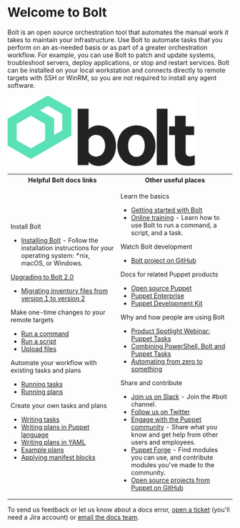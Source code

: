 # Welcome to Bolt

Bolt is an open source orchestration tool that automates the manual work it
takes to maintain your infrastructure. Use Bolt to automate tasks that you
perform on an as-needed basis or as part of a greater orchestration workflow.
For example, you can use Bolt to patch and update systems, troubleshoot servers,
deploy applications, or stop and restart services. Bolt can be installed on your
local workstation and connects directly to remote targets with SSH or WinRM, so
you are not required to install any agent software.

<img src="bolt-logo-dark.png" width="420" /><br/>

<table>
 <tr>
   <th>Helpful Bolt docs links</th>
   <th>Other useful places</th>
 </tr>
 <tr>
   <td>
    <p>Install Bolt
        <ul>
            <li><a class="xref" href="bolt_installing.md">Installing Bolt</a> - Follow the installation instructions for your operating system: *nix, macOS, or Windows.</li>
        </ul>
    </p>
    <p><a class="xref" href="migrating_inventory_files.md">Upgrading to Bolt 2.0</a>
        <ul>
            <li><a class="xref" href="migrating_inventory_files.md#migrating-inventory-files-from-version-1-to-version-2">Migrating inventory files from version 1 to version 2</a></li>
        </ul>
    </p>
    <p>Make one-time changes to your remote targets
        <ul>
            <li><a class="xref" href="running_bolt_commands.md">Run a command</a></li>
            <li><a class="xref" href="running_bolt_commands.md">Run a script</a></li>
            <li><a class="xref" href="running_bolt_commands.md">Upload files</a></li>
        </ul>
    </p> 
    <p>Automate your workflow with existing tasks and plans
        <ul>
            <li><a class="xref" href="bolt_running_tasks.md">Running tasks</a></li>
            <li><a class="xref" href="bolt_running_plans.md">Running plans</a></li>
        </ul>
    </p>
    <p>Create your own tasks and plans
        <ul>
            <li><a class="xref" href="writing_tasks.md">Writing tasks</a></li>
            <li><a class="xref" href="writing_plans.md">Writing plans in Puppet language</a></li>
            <li><a class="xref" href="writing_yaml_plans.md">Writing plans in YAML</a></li>
            <li><a class="xref" href="writing_plans.md">Example plans</a></li>
            <li><a class="xref" href="applying_manifest_blocks.md">Applying manifest blocks</a></li>
        </ul> 
    </p>
   </td>
   <td>
    <p>Learn the basics
        <ul>
            <li><a class="xref" href="getting_started_with_bolt.md">Getting started with Bolt</a></li>
            <li><a class="xref" target="_blank" href="https://learn.puppet.com/course/puppet-orchestration-bolt-and-tasks?_ga=2.158319738.1526297716.1533055277-261802629.1531434605">Online training</a> - Learn how to use Bolt to run a command, a script, and a task.</li>
        </ul>
    </p>
    <p>Watch Bolt development
        <ul>
            <li><a class="xref" target="_blank" href="https://github.com/puppetlabs/bolt">Bolt project on GitHub</a></li>
        </ul>
    </p>
    <p>Docs for related Puppet products
        <ul>
            <li><a class="xref" target="_blank" href="https://puppet.com/docs/puppet/latest/index.html">Open source Puppet</a></li>
            <li><a class="xref" target="_blank" href="https://puppet.com/docs/pe/latest/pe_user_guide.html">Puppet Enterprise</a></li>
            <li><a class="xref" target="_blank" href="https://puppet.com/docs/pdk/latest/pdk.html">Puppet Development Kit</a></li>
        </ul>
    </p>
    <p>Why and how people are using Bolt
        <ul>
            <li><a class="xref" target="_blank" href="https://puppet.com/resources/webinar/product-spotlight-webinar-puppet-taskstm">Product Spotlight Webinar: Puppet Tasks</a></li>
            <li><a class="xref" target="_blank" href="https://puppet.com/blog/combining-powershell-bolt-and-puppet-tasks-part-1">Combining PowerShell, Bolt and Puppet Tasks</a></li>
            <li><a class="xref" target="_blank" href="https://puppet.com/blog/automating-from-zero-to-something/">Automating from zero to something</a></li>
        </ul>
    </p>
    <p>Share and contribute
        <ul>
            <li><a class="xref" target="_blank" href="https://slack.puppet.com">Join us on Slack</a> - Join the #bolt channel.</li>
            <li><a class="xref" target="_blank" href="https://twitter.com/puppetize/">Follow us on Twitter</a></li>
            <li><a class="xref" target="_blank" href="https://puppet.com/community">Engage with the Puppet community</a> - Share what you know and get help from other users and employees.</li>
            <li><a class="xref" target="_blank" href="https://forge.puppet.com">Puppet Forge</a> - Find modules you can use, and contribute modules you've made to the community.</li>
            <li><a class="xref" target="_blank" href="https://github.com/puppetlabs/">Open source projects from Puppet on GitHub</a></li>
        </ul>
    </p>        
   </td>
 </tr>
</table>


To send us feedback or let us know about a docs error, [open a
ticket](https://tickets.puppetlabs.com/browse/DOCUMENT/?selectedTab=com.atlassian.jira.jira-projects-plugin:summary-panel)
(you'll need a Jira account) or [email the docs team](mailto:docs@puppet.com).
